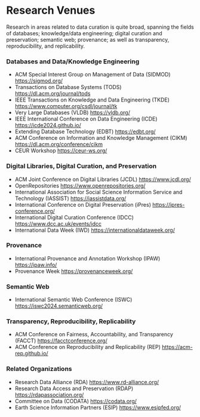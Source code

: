 # Research Venues

Research in areas related to data curation is quite broad, spanning the fields of databases; knowledge/data engineering;
digital curation and preservation; semantic web; provenance; as well as transparency, reproducibility, and replicability.

### Databases and Data/Knowledge Engineering

* ACM Special Interest Group on Management of Data (SIDMOD) https://sigmod.org/ 
* Transactions on Database Systems (TODS) https://dl.acm.org/journal/tods
* IEEE Transactions on Knowledge and Data Engineering (TKDE) https://www.computer.org/csdl/journal/tk 
* Very Large Databases (VLDB) https://vldb.org/ 
* IEEE International Conference on Data Engineering (ICDE) https://icde2024.github.io/
* Extending Database Technology (EDBT) https://edbt.org/
* ACM Conference on Information and Knowledge Management (CIKM) https://dl.acm.org/conference/cikm
* CEUR Workshop https://ceur-ws.org/

### Digital Libraries, Digital Curation, and Preservation

* ACM Joint Conference on Digital Libraries (JCDL) https://www.jcdl.org/
* OpenRepositories https://www.openrepositories.org/
* International Association for Social Science Information Service and Technology (IASSIST) https://iassistdata.org/
* International Conference on Digital Preservation (iPres) https://ipres-conference.org/ 
* International Digital Curation Conference (IDCC) https://www.dcc.ac.uk/events/idcc
* International Data Week (IWD) https://internationaldataweek.org/

### Provenance

* International Provenance and Annotation Workshop (IPAW) https://ipaw.info/ 
* Provenance Week https://provenanceweek.org/

### Semantic Web

* International Semantic Web Conference  (ISWC) https://iswc2024.semanticweb.org/

### Transparency, Reproducibility, Replicability

* ACM Conference on Fairness, Accountability, and Transparency (FACCT) https://facctconference.org/
* ACM Conference on Reproducibility and Replicability (REP) https://acm-rep.github.io/

### Related Organizations

* Research Data Alliance (RDA) https://www.rd-alliance.org/
* Research Data Access and Preservation (RDAP) https://rdapassociation.org/
* Committee on Data (CODATA) https://codata.org/
* Earth Science Information Partners (ESIP) https://www.esipfed.org/
